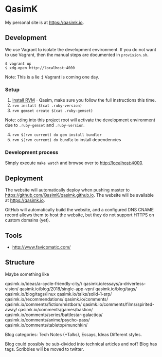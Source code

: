 # QasimK

My personal site is at <https://qasimk.io>.

## Development

We use Vagrant to isolate the development environment. If you do not want to use
Vagrant, then the manual steps are documented in `provision.sh`.

    $ vagrant up
    $ xdg-open http://localhost:4000

Note: This is a lie :) Vagrant is coming one day.

### Setup

1. [Install RVM](https://rvm.io/rvm/install) - Qasim, make sure you follow the full instructions this time.
2. `rvm install $(cat .ruby-version)`
3. `rvm gemset create $(cat .ruby-gemset)`

Note: `cd`ing into this project root will activate the development environment
due to `.ruby-gemset` and `.ruby-version`.

4. `rvm $(rvm current) do gem install bundler`
5. `rvm $(rvm current) do bundle` to install dependencies

### Development process

Simply execute `make watch` and browse over to <http://localhost:4000>.

## Deployment

The website will automatically deploy when pushing master to
<https://github.com/QasimK/qasimk.github.io>. The website will be available
at <https://qasimk.io>.

GitHub will automatically build the website, and a configured DNS CNAME record
allows them to host the website, but they do not support HTTPS on custom domains
(yet).

## Tools

* <http://www.favicomatic.com/>

## Structure

Maybe something like

qasimk.io/ideas/a-cycle-friendly-city//
qasimk.io/essays/a-driverless-vision/
qasimk.io/blog/2018/single-app-vpn/
qasimk.io/blog/tags/
qasimk.io/blog/tags/linux
qasimk.io/talks/solid-1-srp/
qasimk.io/recommendations/
qasimk.io/comments/
qasimk.io/comments/fiction/mistborn/
qasimk.io/comments/films/spirited-away/
qasimk.io/comments/games/bastion/
qasimk.io/comments/series/battlestar-galactica/
qasimk.io/comments/anime/psycho-pass/
qasimk.io/comments/tabletop/munchkin/

Blog categories: Tech Notes (+Talks), Essays, Ideas
Different styles.

Blog could possibly be sub-divided into technical articles and not?
Blog has tags.
Scribbles will be moved to twitter.
